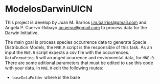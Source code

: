 # ModelosDarwinUICN

This project is develop by Juan M. Barrios <j.m.barrios@gmail.com> and Angela P. 
Cuervo-Robayo <acuervo@gmail.com> to process data for the Darwin Initiative.

The main goal is process species occurrence data to generate Specie Distribution
Models, the `MNE.R` script is the responsible of this task. As an input the 
`MNE.R` script expects a csv file with the occurrences. 
`DataFormating.R` will arranged ocurrence and enviromental data, for `MNE.R`. 
There are some aditional parameters that must be edited to use this code with your data. In `MNE.R` edit
the following routes:

- `baseDataFolder` where is the base 
